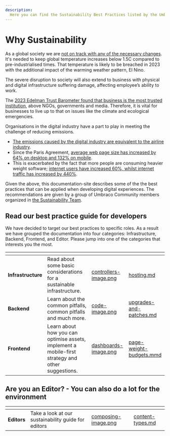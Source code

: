 ```yaml
---
description:
  Here you can find the Sustainability Best Practices listed by the Umbraco Sustainability Community Team.
---
```


# Why Sustainability

As a global society we are [not on track with any of the necessary changes](https://climateactiontracker.org/publications/state-of-climate-action-2022/). It's needed to keep global temperature increases below 1.5C compared to pre-industrialised times. That temperature is likely to be breached in 2023 with the additional impact of the warming weather pattern, El Nino. 

The severe disruption to society will also extend to business with physical and digital infrastructure suffering damage, affecting employee’s ability to work. 

The [2023 Edelman Trust Barometer found that business is the most trusted institution](https://www.edelman.com/trust/2023/trust-barometer#:~:text=Great%20expectations%20result%20in%20heightened%20risk%20for%20business), above NGOs, governments and media. Therefore, it is vital for businesses to live up to that on issues like the climate and ecological emergencies.

Organisations in the digital industry have a part to play in meeting the challenge of reducing emissions. 

* [The emissions caused by the digital industry are equivalent to the airline industry](https://www.cell.com/patterns/pdfExtended/S2666-3899(21)00188-4). 
* Since the Paris Agreement, [average web page size has increased by 64% on desktop and 132% on mobile](https://httparchive.org/reports/page-weight?start=2015_12_01&end=latest&view=list). 
* This is exacerbated by the fact that more people are consuming heavier weight software; [internet users have increased 60%, whilst internet traffic has increased by 440%](https://www.iea.org/energy-system/buildings/data-centres-and-data-transmission-networks).

Given the above, this documentation-site describes some of the the best practices that can be applied when developing digital experiences. The recommendations are given by a group of Umbraco Community members organized in [the Sustainability Team](https://umbraco.com/blog/meet-the-new-community-sustainability-team/). 

## Read our best practice guide for developers
We have decided to target our best practices to specific roles. As a result we have grouped the documentation into four categories: Infrastructure, Backend, Frontend, and Editor. Please jump into one of the categories that interests you the most.

<table data-view="cards"><thead><tr><th></th><th></th><th data-hidden data-card-cover data-type="files"></th><th data-hidden data-card-target data-type="content-ref"></th></tr></thead><tbody><tr><td><strong>Infrastructure</strong></td><td>Read about some basic considerations for a sustainable infrastructure.</td><td><a href="assets/controllers-image.png">controllers-image.png</a></td><td><a href="infrastructure/hosting.md">hosting.md</a></td></tr><tr><td><strong>Backend</strong></td><td>Learn about the common pitfalls, common pitfalls and much more.</td><td><a href="assets/code-image.png">code-image.png</a></td><td><a href="backend/upgrades-and-patches.md">upgrades-and-patches.md</a></td></tr><tr><td><strong>Frontend</strong></td><td>Learn about how you can optimise assets, implement a mobile-first strategy and other suggestions.</td><td><a href="assets/dashboards-image.png">dashboards-image.png</a></td><td><a href="frontend/page-weight-budgets.md">page-weight-budgets.mmd</a></td></tr></tbody></table>

## Are you an Editor? - You can also do a lot for the environment

<table data-view="cards"><thead><tr><th></th><th></th><th data-hidden data-card-cover data-type="files"></th><th data-hidden data-card-target data-type="content-ref"></th></tr></thead><tbody><tr><td><strong>Editors</strong></td><td>Take a look at our sustainability guide for editors</td><td><a href="assets/composing-image.png">composing-image.png</a></td><td><a href="editor/content-types.md">content-types.md</a></td></tr></tbody></table>
